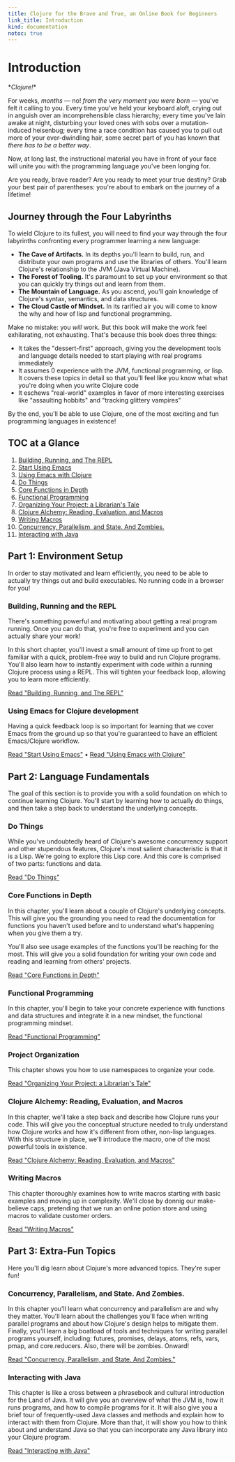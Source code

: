 ```yaml
---
title: Clojure for the Brave and True, an Online Book for Beginners
link_title: Introduction
kind: documentation
notoc: true
---
```


# Introduction

\**Clojure!*\*

For weeks, *months* &mdash; no! *from the very moment you were born*
&mdash; you've felt it calling to you. Every time you've held your
keyboard aloft, crying out in anguish over an incomprehensible class
hierarchy; every time you've lain awake at night, disturbing your
loved ones with sobs over a mutation-induced heisenbug; every time a
race condition has caused you to pull out more of your ever-dwindling
hair, some secret part of you has known that *there has to be a better
way*.

Now, at long last, the instructional material you have in front of
your face will unite you with the programming language you've been
longing for.

Are you ready, brave reader? Are you ready to meet your true destiny?
Grab your best pair of parentheses: you're about to embark on the
journey of a lifetime!

## Journey through the Four Labyrinths

To wield Clojure to its fullest, you will need to find your way
through the four labyrinths confronting every programmer learning a
new language:

- **The Cave of Artifacts.** In its depths you'll learn to build, run,
  and distribute your own programs and use the libraries of others.
  You'll learn Clojure's relationship to the JVM (Java Virtual
  Machine).
- **The Forest of Tooling.** It's paramount to set up your environment
  so that you can quickly try things out and learn from them.
- **The Mountain of Language.** As you ascend, you'll gain knowledge
  of Clojure's syntax, semantics, and data structures.
- **The Cloud Castle of Mindset.** In its rarified air you will come
  to know the why and how of lisp and functional programming.

Make no mistake: you *will* work. But this book will make the work
feel exhilarating, not exhausting. That's because this book does three
things:

- It takes the "dessert-first" approach, giving you the development
  tools and language details needed to start playing with real
  programs immediately
- It assumes 0 experience with the JVM, functional programming, or
  lisp. It covers these topics in detail so that you'll feel like you
  know what what you're doing when you write Clojure code
- It eschews "real-world" examples in favor of more interesting
  exercises like "assaulting hobbits" and "tracking glittery vampires"

<a name="toc"></a>

By the end, you'll be able to use Clojure, one of the most exciting
and fun programming languages in existence!

## TOC at a Glance

1. [Building, Running, and The REPL](/getting-started/)
2. [Start Using Emacs](/basic-emacs/)
3. [Using Emacs with Clojure](/using-emacs-with-clojure/)
4. [Do Things](/do-things/)
5. [Core Functions in Depth](/core-functions-in-depth/)
6. [Functional Programming](/functional-programming/)
7. [Organizing Your Project: a Librarian's Tale](/organization/)
8. [Clojure Alchemy: Reading, Evaluation, and Macros](/read-and-eval/)
9. [Writing Macros](/writing-macros/)
10. [Concurrency, Parallelism, and State. And Zombies.](/concurrency/)
11. [Interacting with Java](/java/)

## Part 1: Environment Setup

In order to stay motivated and learn efficiently, you need to be able
to actually try things out and build executables. No running code in a
browser for you!

### Building, Running and the REPL

There's something powerful and motivating about getting a real program
running. Once you can do that, you're free to experiment and you can
actually share your work!

In this short chapter, you'll invest a small amount of time up front
to get familiar with a quick, problem-free way to build and run
Clojure programs. You'll also learn how to instantly experiment with
code within a running Clojure process using a REPL. This will tighten
your feedback loop, allowing you to learn more efficiently.

[Read "Building, Running, and The REPL"](/getting-started/)

### Using Emacs for Clojure development

Having a quick feedback loop is so important for learning that we
cover Emacs from the ground up so that you're guaranteed to have an
efficient Emacs/Clojure workflow.

[Read "Start Using Emacs"](/basic-emacs/)
&bull;
[Read "Using Emacs with Clojure"](/using-emacs-with-clojure/)

## Part 2: Language Fundamentals

The goal of this section is to provide you with a solid foundation on
which to continue learning Clojure. You'll start by learning how to
actually do things, and then take a step back to understand the
underlying concepts.

### Do Things

While you've undoubtedly heard of Clojure's awesome concurrency
support and other stupendous features, Clojure's most salient
characteristic is that it is a Lisp. We're going to explore this Lisp
core. And this core is comprised of two parts: functions and data.

[Read "Do Things"](/do-things/)

### Core Functions in Depth

In this chapter, you'll learn about a couple of Clojure's underlying
concepts. This will give you the grounding you need to read the
documentation for functions you haven't used before and to understand
what's happening when you give them a try.

You'll also see usage examples of the functions you'll be reaching for
the most. This will give you a solid foundation for writing your own
code and reading and learning from others' projects.

[Read "Core Functions in Depth"](/core-functions-in-depth/)

### Functional Programming

In this chapter, you'll begin to take your concrete experience with
functions and data structures and integrate it in a new mindset, the
functional programming mindset.

[Read "Functional Programming"](/functional-programming/)

### Project Organization

This chapter shows you how to use namespaces to organize your code.

[Read "Organizing Your Project: a Librarian's Tale"](/organization/)

### Clojure Alchemy: Reading, Evaluation, and Macros

In this chapter, we'll take a step back and describe how Clojure runs
your code. This will give you the conceptual structure needed to truly
understand how Clojure works and how it's different from other,
non-lisp languages. With this structure in place, we'll introduce the
macro, one of the most powerful tools in existence.

[Read "Clojure Alchemy: Reading, Evaluation, and Macros"](/read-and-eval/)

### Writing Macros

This chapter thoroughly examines how to write macros starting with
basic examples and moving up in complexity. We'll close by donnig our
make-believe caps, pretending that we run an online potion store and
using macros to validate customer orders.

[Read "Writing Macros"](/writing-macros/)


## Part 3: Extra-Fun Topics

Here you'll dig learn about Clojure's more advanced topics. They're
super fun!

### Concurrency, Parallelism, and State. And Zombies.

In this chapter you'll learn what concurrency and parallelism are and why they matter. You'll learn about the challenges you'll face when writing parallel programs and about how Clojure's design helps to mitigate them. Finally, you'll learn a big boatload of tools and techniques for writing parallel programs yourself, including: futures, promises, delays, atoms, refs, vars, pmap, and core.reducers. Also, there will be zombies. Onward!

[Read "Concurrency, Parallelism, and State. And Zombies."](/concurrency/)


### Interacting with Java

This chapter is like a cross between a phrasebook and cultural introduction for the Land of Java. It will give you an overview of what the JVM is, how it runs programs, and how to compile programs for it. It will also give you a brief tour of frequently-used Java classes and methods and explain how to interact with them from Clojure. More than that, it will show you how to think about and understand Java so that you can incorporate any Java library into your Clojure program.

[Read "Interacting with Java"](/java/)
